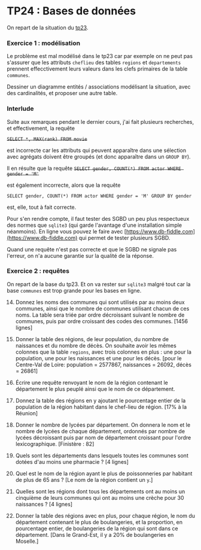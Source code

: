 TP24 : Bases de données
==

On repart de la situation du [tp23](../TP23/tp23.md).


### Exercice 1 : modélisation
Le problème est mal modélisé dans le tp23 car par exemple on ne peut
pas s'assurer que les attributs `cheflieu` des tables `regions` et
`departements` prennent effecctivement leurs valeurs dans les clefs
primaires de la table `communes`.

Dessiner un diagramme entités / associations modélisant la situation,
avec des cardinalités, et proposer une autre table.

### Interlude
Suite aux remarques pendant le dernier cours, j'ai fait plusieurs
recherches, et effectivement, la requête

~~`SELECT *, MAX(rank) FROM movie`~~

est incorrecte car les attributs qui peuvent apparaître dans une
sélection avec agrégats doivent être groupés (et donc apparaître dans
un `GROUP BY`).

Il en résulte que la requête
~~`SELECT gender, COUNT(*) FROM actor WHERE gender = 'M'`~~

est également incorrecte, alors que la requête

`SELECT gender, COUNT(*) FROM actor WHERE gender = 'M' GROUP BY gender`

est, elle, tout à fait correcte.

Pour s'en rendre compte, il faut tester des SGBD un peu plus
respectueux des normes que `sqlite3` (qui garde l'avantage d'une
installation simple néanmoins). En ligne vous pouvez le faire avec
[https://www.db-fiddle.com](https://www.db-fiddle.com) qui permet de
tester plusieurs SGBD.

Quand une requête n'est pas correcte et que le SGBD ne signale pas
l'erreur, on n'a aucune garantie sur la qualité de la réponse.

### Exercice 2 : requêtes
On repart de la base du tp23. Et on va rester sur `sqlite3` malgré
tout car la base `communes` est trop grande pour les bases en ligne.

14. Donnez les noms des communes qui sont utilisés par au moins deux
  communes, ainsi que le nombre de communes utilisant chacun de ces
  noms. La table sera triée par ordre décroissant suivant le nombre de
  communes, puis par ordre croissant des codes des communes.
  [1456 lignes]
  
23. Donner la table des régions, de leur population, du nombre de
  naissances et du nombre de décès. On souhaite avoir les mêmes
  colonnes que la table `regions`, avec trois colonnes en plus :
  une pour la population, une pour les naissances et une pour les
  décès.
  [pour le Centre-Val de Loire: population = 2577867, naissances =
  26092, décès = 26861]
  
24. Écrire une requête renvoyant le nom de la région contenant le
  département le plus peuplé ainsi que le nom de ce département.
  
26. Donnez la table des régions en y ajoutant le pourcentage entier
  de la population de la région habitant dans le chef-lieu de région.
[17% à la Réunion]
  
30. Donner le nombre de lycées par département. On donnera le nom et
  le nombre de lycées de chaque département, ordonnés par nombre de
  lycées décroissant puis par nom de département croissant pour
  l'ordre lexicographique.
  [Finistère : 82]
  
32. Quels sont les départements dans lesquels toutes les communes
  sont dotées d'au moins une pharmacie ?
  [4 lignes]
  
33. Quel est le nom de la région ayant le plus de poissonneries
  par habitant de plus de 65 ans ?
  [Le nom de la région contient un `y`.]
  
34. Quelles sont les régions dont tous les départements ont au moins
  un cinquième de leurs communes qui ont au moins une crèche pour 30
  naissances ?
  [4 lignes]
  
35. Donner la table des régions avec en plus, pour chaque région, le
  nom du département contenant le plus de boulangeries, et la
  proportion, en pourcentage entier, de boulangeries de la région qui
  sont dans ce département.
[Dans le Grand-Est, il y a 20% de boulangeries en Moselle.]

